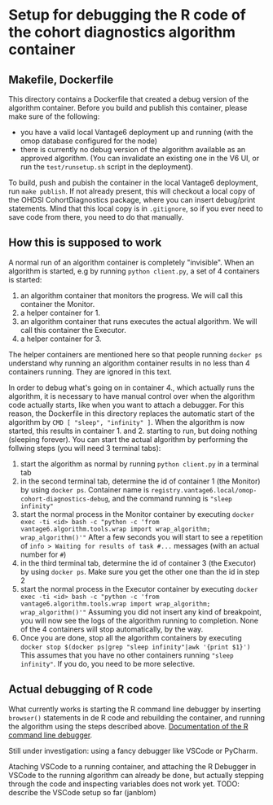 # Setup for debugging the R code of the cohort diagnostics algorithm container

## Makefile, Dockerfile

This directory contains a Dockerfile that created a debug version of the algorithm container. Before you build and publish this container, please make sure of the following:

- you have a valid local Vantage6 deployment up and running (with the omop database configured for the node)
- there is currently no debug version of the algorithm available as an approved algorithm. (You can invalidate an existing one in the V6 UI, or run the `test/runsetup.sh` script in the deployment).

To build, push and pubish the container in the local Vantage6 deployment, run `make publish`. If not already present, this will checkout a local copy of the OHDSI CohortDiagnostics package, where you can insert debug/print statements. Mind that this local copy is in `.gitignore`, so if you ever need to save code from there, you need to do that manually.

## How this is supposed to work

A normal run of an algorithm container is completely "invisible". When an algorithm is started, e.g by running `python client.py`, a set of 4 containers is started:

1. an algorithm container that monitors the progress. We will call this container the Monitor.
2. a helper container for 1.
3. an algorithm container that runs executes the actual algorithm. We will call this container the Executor.
4. a helper container for 3.

The helper containers are mentioned here so that people running `docker ps` understand why running an algorithm container results in no less than 4 containers running. They are ignored
in this text.

In order to debug what's going on in container 4., which actually runs the algorithm, it is necessary to have manual control over when the algorithm code actually starts, like when you want to attach a debugger. For this reason, the Dockerfile in this directory replaces the 
automatic start of the algorithm by `CMD [ "sleep", "infinity" ]`. 
When the algorithm is now started, this results in container 1. and 2. starting to run, but doing nothing (sleeping forever). You can start the actual algorithm by performing the follwing steps (you will need 3 terminal tabs):

1. start the algorithm as normal by running `python client.py` in a terminal tab
2. in the second terminal tab, determine the id of container 1 (the Monitor) by using `docker ps`. Container name is `registry.vantage6.local/omop-cohort-diagnostics-debug`, and the command running is `"sleep infinity"`
3. start the normal process in the Monitor container by executing
  `docker exec -ti <id> bash -c "python -c 'from vantage6.algorithm.tools.wrap import wrap_algorithm; wrap_algorithm()'"`
  After a few seconds you will start to see a repetition of `info > Waiting for results of task #...` messages (with an actual number for `#`)
4. in the third terminal tab, determine the id of container 3 (the Executor) by using `docker ps`. Make sure you get the other one than the id in step 2
5. start the normal process in the Executor container by executing
  `docker exec -ti <id> bash -c "python -c 'from vantage6.algorithm.tools.wrap import wrap_algorithm; wrap_algorithm()'"`
  Assuming you did not insert any kind of breakpoint, you will now see the logs of the algorithm running to completion.
  None of the 4 containers will stop automatically, by the way.
6. Once you are done, stop all the algorithm containers by executing `docker stop $(docker ps|grep "sleep infinity"|awk '{print $1}')` 
  This assumes that you have no other containers running `"sleep infinity"`. If you do, you need to be more selective.

## Actual debugging of R code

What currently works is starting the R command line debugger by inserting `browser()` statements in de R code and rebuilding the container, and running the algorithm using the steps described above. [Documentation of the R command line debugger](https://www.rdocumentation.org/packages/base/versions/3.6.2/topics/browser).

Still under investigation: using a fancy debugger like VSCode or PyCharm.

Ataching VSCode to a running container, and attaching the R Debugger in VSCode to the running algorithm can already be done, but actually stepping through the code and inspecting variables does not work yet.
TODO: describe the VSCode setup so far (janblom)